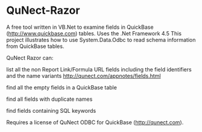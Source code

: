 # QuNect-Razor
A free tool written in VB.Net to examine fields in QuickBase (http://www.quickbase.com) tables.
Uses the .Net Framework 4.5
This project illustrates how to use System.Data.Odbc to read schema information from QuickBase tables.

QuNect Razor can:

list all the non Report Link/Formula URL fields including the field identifiers and the name variants http://qunect.com/appnotes/fields.html

find all the empty fields in a QuickBase table

find all fields with duplicate names

find fields containing SQL keywords

Requires a license of QuNect ODBC for QuickBase (http://qunect.com).
